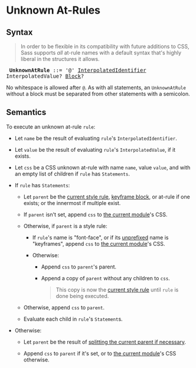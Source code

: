 # Unknown At-Rules

## Syntax

> In order to be flexible in its compatibility with future additions to CSS, Sass
> supports *all* at-rule names with a default syntax that's highly liberal in the
> structures it allows.

<x><pre>
**UnknownAtRule** ::= '@' [InterpolatedIdentifier] InterpolatedValue? [Block]?
</pre></x>

[InterpolatedIdentifier]: ../syntax.md#interpolatedidentifier
[Block]: ../statement.md#block

No whitespace is allowed after `@`. As with all statements, an `UnknownAtRule`
without a block must be separated from other statements with a semicolon.

## Semantics

To execute an unknown at-rule `rule`:

* Let `name` be the result of evaluating `rule`'s `InterpolatedIdentifier`.

* Let `value` be the result of evaluating `rule`'s `InterpolatedValue`, if it
  exists.

* Let `css` be a CSS unknown at-rule with name `name`, value `value`, and with
  an empty list of children if `rule` has `Statements`.

* If `rule` has `Statements`:

  * Let `parent` be the [current style rule], [keyframe block], or at-rule if
    one exists; or the innermost if multiple exist.

    [current style rule]: ../style-rules.md#current-style-rule
    [keyframe block]: ../style-rules.md#current-style-rule

  * If `parent` isn't set, append `css` to [the current module]'s CSS.

  * Otherwise, if `parent` is a style rule:

    * If `rule`'s name is "font-face", or if its [unprefixed] name is
      "keyframes", append `css` to [the current module]'s CSS.

    * Otherwise:

      * Append `css` to `parent`'s parent.

      * Append a copy of `parent` without any children to `css`.

        > This copy is now the [current style rule] until `rule` is done being
        > executed.

  * Otherwise, append `css` to `parent`.

  * Evaluate each child in `rule`'s `Statement`s.

* Otherwise:

  * Let `parent` be the result of [splitting the current parent if necessary].

    [splitting the current parent if necessary]: ../stylesheet.md#splitting-the-current-parent-if-necessary

  * Append `css` to `parent` if it's set, or to [the current module]'s CSS
    otherwise.
  
[the current module]: ../spec.md#current-module
[unprefixed]: ../syntax.md#vendor-prefix
